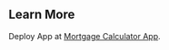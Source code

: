 

## Learn More

Deploy App at [Mortgage Calculator App](https://sdcs-react100-mortgage-calc.herokuapp.com/).